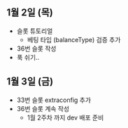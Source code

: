 
## 1월 2일 (목)

- 슬롯 튜토리얼
	- 베팅 타입 (balanceType) 검증 추가
- 36번 슬롯 작성
- 푹 쉬기..

## 1월 3일 (금)

- 33번 슬롯 extraconfig 추가
- 36번 슬롯 계속 작성
	- 1월 2주차 까지 dev 배포 준비
